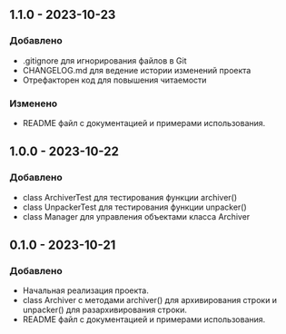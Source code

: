 
## 1.1.0 - 2023-10-23
### Добавлено
* .gitignore для игнорирования файлов в Git
* CHANGELOG.md для ведение истории изменений проекта
* Отрефакторен код для повышения читаемости

### Изменено
* README файл с документацией и примерами использования.


## 1.0.0 - 2023-10-22
### Добавлено
* class ArchiverTest для тестирования функции archiver()
* class UnpackerTest для тестирования функции unpacker()
* class Manager для управления объектами класса Archiver


## 0.1.0 - 2023-10-21
### Добавлено
* Начальная реализация проекта.
* class Archiver с методами archiver() для архивирования строки и unpacker() для разархивирования строки.
* README файл с документацией и примерами использования.
